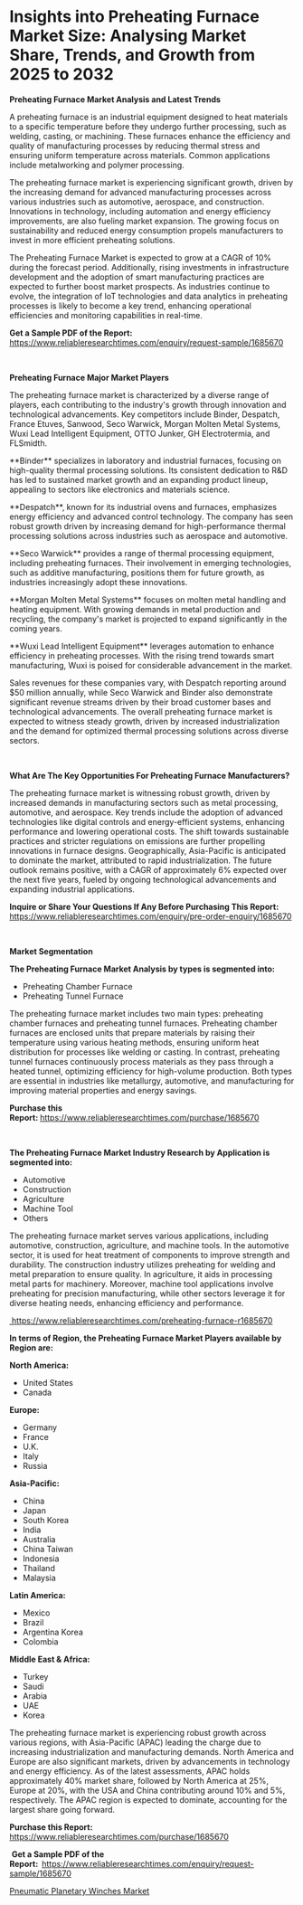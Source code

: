 <p><h1>Insights into Preheating Furnace Market Size: Analysing Market Share, Trends, and Growth from 2025 to 2032</h1></p><p><strong>Preheating Furnace Market Analysis and Latest Trends</strong></p>
<p><p>A preheating furnace is an industrial equipment designed to heat materials to a specific temperature before they undergo further processing, such as welding, casting, or machining. These furnaces enhance the efficiency and quality of manufacturing processes by reducing thermal stress and ensuring uniform temperature across materials. Common applications include metalworking and polymer processing.</p><p>The preheating furnace market is experiencing significant growth, driven by the increasing demand for advanced manufacturing processes across various industries such as automotive, aerospace, and construction. Innovations in technology, including automation and energy efficiency improvements, are also fueling market expansion. The growing focus on sustainability and reduced energy consumption propels manufacturers to invest in more efficient preheating solutions. </p><p>The Preheating Furnace Market is expected to grow at a CAGR of 10% during the forecast period. Additionally, rising investments in infrastructure development and the adoption of smart manufacturing practices are expected to further boost market prospects. As industries continue to evolve, the integration of IoT technologies and data analytics in preheating processes is likely to become a key trend, enhancing operational efficiencies and monitoring capabilities in real-time.</p></p>
<p><strong>Get a Sample PDF of the Report:&nbsp;</strong> <a href="https://www.reliableresearchtimes.com/enquiry/request-sample/1685670?utm_campaign=3532&utm_medium=2&utm_source=Github&utm_content=ia&utm_term=24032025&utm_id=preheating-furnace">https://www.reliableresearchtimes.com/enquiry/request-sample/1685670</a></p>
<p>&nbsp;</p>
<p><strong>Preheating Furnace Major Market Players</strong></p>
<p><p>The preheating furnace market is characterized by a diverse range of players, each contributing to the industry's growth through innovation and technological advancements. Key competitors include Binder, Despatch, France Etuves, Sanwood, Seco Warwick, Morgan Molten Metal Systems, Wuxi Lead Intelligent Equipment, OTTO Junker, GH Electrotermia, and FLSmidth.</p><p>**Binder** specializes in laboratory and industrial furnaces, focusing on high-quality thermal processing solutions. Its consistent dedication to R&D has led to sustained market growth and an expanding product lineup, appealing to sectors like electronics and materials science.</p><p>**Despatch**, known for its industrial ovens and furnaces, emphasizes energy efficiency and advanced control technology. The company has seen robust growth driven by increasing demand for high-performance thermal processing solutions across industries such as aerospace and automotive.</p><p>**Seco Warwick** provides a range of thermal processing equipment, including preheating furnaces. Their involvement in emerging technologies, such as additive manufacturing, positions them for future growth, as industries increasingly adopt these innovations.</p><p>**Morgan Molten Metal Systems** focuses on molten metal handling and heating equipment. With growing demands in metal production and recycling, the company's market is projected to expand significantly in the coming years.</p><p>**Wuxi Lead Intelligent Equipment** leverages automation to enhance efficiency in preheating processes. With the rising trend towards smart manufacturing, Wuxi is poised for considerable advancement in the market.</p><p>Sales revenues for these companies vary, with Despatch reporting around $50 million annually, while Seco Warwick and Binder also demonstrate significant revenue streams driven by their broad customer bases and technological advancements. The overall preheating furnace market is expected to witness steady growth, driven by increased industrialization and the demand for optimized thermal processing solutions across diverse sectors.</p></p>
<p>&nbsp;</p>
<p><strong>What Are The Key Opportunities For Preheating Furnace Manufacturers?</strong></p>
<p><p>The preheating furnace market is witnessing robust growth, driven by increased demands in manufacturing sectors such as metal processing, automotive, and aerospace. Key trends include the adoption of advanced technologies like digital controls and energy-efficient systems, enhancing performance and lowering operational costs. The shift towards sustainable practices and stricter regulations on emissions are further propelling innovations in furnace designs. Geographically, Asia-Pacific is anticipated to dominate the market, attributed to rapid industrialization. The future outlook remains positive, with a CAGR of approximately 6% expected over the next five years, fueled by ongoing technological advancements and expanding industrial applications.</p></p>
<p><strong>Inquire or Share Your Questions If Any Before Purchasing This Report:</strong> <a href="https://www.reliableresearchtimes.com/enquiry/pre-order-enquiry/1685670?utm_campaign=3532&utm_medium=2&utm_source=Github&utm_content=ia&utm_term=24032025&utm_id=preheating-furnace">https://www.reliableresearchtimes.com/enquiry/pre-order-enquiry/1685670</a></p>
<p>&nbsp;</p>
<p><strong>Market Segmentation</strong></p>
<p><strong>The Preheating Furnace Market Analysis by types is segmented into:</strong></p>
<p><ul><li>Preheating Chamber Furnace</li><li>Preheating Tunnel Furnace</li></ul></p>
<p><p>The preheating furnace market includes two main types: preheating chamber furnaces and preheating tunnel furnaces. Preheating chamber furnaces are enclosed units that prepare materials by raising their temperature using various heating methods, ensuring uniform heat distribution for processes like welding or casting. In contrast, preheating tunnel furnaces continuously process materials as they pass through a heated tunnel, optimizing efficiency for high-volume production. Both types are essential in industries like metallurgy, automotive, and manufacturing for improving material properties and energy savings.</p></p>
<p><strong>Purchase this Report:&nbsp;</strong><a href="https://www.reliableresearchtimes.com/purchase/1685670?utm_campaign=3532&utm_medium=2&utm_source=Github&utm_content=ia&utm_term=24032025&utm_id=preheating-furnace">https://www.reliableresearchtimes.com/purchase/1685670</a></p>
<p>&nbsp;</p>
<p><strong>The Preheating Furnace Market Industry Research by Application is segmented into:</strong></p>
<p><ul><li>Automotive</li><li>Construction</li><li>Agriculture</li><li>Machine Tool</li><li>Others</li></ul></p>
<p><p>The preheating furnace market serves various applications, including automotive, construction, agriculture, and machine tools. In the automotive sector, it is used for heat treatment of components to improve strength and durability. The construction industry utilizes preheating for welding and metal preparation to ensure quality. In agriculture, it aids in processing metal parts for machinery. Moreover, machine tool applications involve preheating for precision manufacturing, while other sectors leverage it for diverse heating needs, enhancing efficiency and performance.</p></p>
<p><a href="https://www.reliableresearchtimes.com/preheating-furnace-r1685670?utm_campaign=3532&utm_medium=2&utm_source=Github&utm_content=ia&utm_term=24032025&utm_id=preheating-furnace">&nbsp;https://www.reliableresearchtimes.com/preheating-furnace-r1685670</a></p>
<p><strong>In terms of Region, the Preheating Furnace Market Players available by Region are:</strong></p>
<p>
    <p> <strong> North America: </strong>
        <ul>
            <li>United States</li>
            <li>Canada</li>
        </ul>
        </p> 
    <p> <strong> Europe: </strong>
        <ul>
            <li>Germany</li>
            <li>France</li>
            <li>U.K.</li>
            <li>Italy</li>
            <li>Russia</li>
        </ul>
        </p> 
    <p> <strong> Asia-Pacific: </strong>
        <ul>
            <li>China</li>
            <li>Japan</li>
            <li>South Korea</li>
            <li>India</li>
            <li>Australia</li>
            <li>China Taiwan</li>
            <li>Indonesia</li>
            <li>Thailand</li>
            <li>Malaysia</li>
        </ul>
        </p> 
    <p> <strong> Latin America: </strong>
        <ul>
            <li>Mexico</li>
            <li>Brazil</li>
            <li>Argentina Korea</li>
            <li>Colombia</li>
        </ul>
        </p> 
    <p> <strong> Middle East & Africa: </strong>
        <ul>
            <li>Turkey</li>
            <li>Saudi</li>
            <li>Arabia</li>
            <li>UAE</li>
            <li>Korea</li>
        </ul>
    </p>
    </p>
<p><p>The preheating furnace market is experiencing robust growth across various regions, with Asia-Pacific (APAC) leading the charge due to increasing industrialization and manufacturing demands. North America and Europe are also significant markets, driven by advancements in technology and energy efficiency. As of the latest assessments, APAC holds approximately 40% market share, followed by North America at 25%, Europe at 20%, with the USA and China contributing around 10% and 5%, respectively. The APAC region is expected to dominate, accounting for the largest share going forward.</p></p>
<p><strong>Purchase this Report: </strong><a href="https://www.reliableresearchtimes.com/purchase/1685670?utm_campaign=3532&utm_medium=2&utm_source=Github&utm_content=ia&utm_term=24032025&utm_id=preheating-furnace">https://www.reliableresearchtimes.com/purchase/1685670</a></p>
<p>&nbsp;<strong>Get a Sample PDF of the Report:&nbsp;&nbsp;</strong><a href="https://www.reliableresearchtimes.com/enquiry/request-sample/1685670?utm_campaign=3532&utm_medium=2&utm_source=Github&utm_content=ia&utm_term=24032025&utm_id=preheating-furnace">https://www.reliableresearchtimes.com/enquiry/request-sample/1685670</a></p>
<p><strong></strong></p>
<p><p><a href="https://github.com/AngelaWalsh696/Market-Research-Report-List-2/blob/main/pneumatic-planetary-winches-market.md?utm_campaign=3532&utm_medium=2&utm_source=Github&utm_content=ia&utm_term=24032025&utm_id=preheating-furnace">Pneumatic Planetary Winches Market</a></p></p>